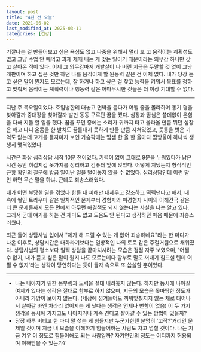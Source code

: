 ```yaml
---
layout: post
title: "4년 전 오늘"
date: 2021-06-02
last_modified_at: 2025-03-11
categories: [건강]
---
```


기깔나는 걸 만들어보고 싶은 욕심도 없고 나중을 위해서 멀리 보 고 움직이는 계획성도 없고 그냥 수업 안 빼먹고 과제 제때 내는 게 맞는 일이기 때문이라는 의무감 하나만 갖고 살아온 적이 있다. 이제 그 의무감마저 개발살이 나 버린 지금은 두말할 것 없이 그냥 개판이며 하고 싶은 것만 하던 나를 움직이게 할 원동력 같은 건 이제 없다. 내가 당장 듣고 싶은 말이 뭔지도 모르는데, 잘 하거나 하고 싶은 걸 찾고 능력을 키워서 목표를 정하고 맞춰서 움직이는 계획력이나 행동력 같은 어마무시한 것들은 더 이상 기대할 수 없다. 

***

지난 주 목요일이었다. 흐임병한테 대놓고 면박을 듣다가 어쩔 줄을 몰라하며 동기 형을 찾아갈까 중대장을 찾아갈까 발만 동동 구르던 꿈을 꿨다. 심장과 땀샘은 쓸데없이 온힘을 다해 지들 할 일을 했다. 꿈을 꾸던 중에는 소리가 귀까지 타고 올라올 만큼 뛰던 심장은 깨고 나니 온몸을 한 발치도 꿈틀대지 못하게 만들 만큼 지쳐있었고, 웃통을 벗은 기억도 없는데 고개를 들자마자 보인 가슴팍에는 땀샘 한 올 한 올마다 땀방울이 하나씩 생생히 맺혀있었다.

시간은 화상 심리상담 시작 10분 전이었다. 기력이 없어 그대로 9분을 누워있다가 남은 시간 동안 허겁지겁 옷가지를 정리하고 컴퓨터 앞에 앉았다. 어떻게 지냈는지 형식적인 근황 확인의 질문에 방금 일어난 일을 털어놓지 않을 수 없었다. 심리상담인데 이런 말 안 하면 무슨 말을 하냐. 근데도 죄송스러웠다.

내가 어떤 부당한 일을 겪었다 한들 내 피해만 내세우고 강조하고 떡펙댄다고 해서, 내 속에 쌓인 트라우마 같은 일차적인 문제부터 경험자와 미경험자 사이의 이해간극 같은 더 큰 문제들까지 모든 면에서 아무런 해결책도 되지 않는다는 사실을 나는 알고 있다. 그래서 군대 얘기를 하는 건 재미도 없고 도움도 안 된다고 생각하던 마음 때문에 죄송스러웠다.

최근 들어 상담사님 입에서 "제가 해 드릴 수 있는 게 없어 죄송하네요"라는 한 마디가 나온 이후로, 상담시간은 대화라기보다는 일방적인 나의 토로 같은 주절거림으로 채워졌다. 상담사님의 평소보다 일찍 상담을 끝마치시려는 모습은 점점 자주 보였으며, '어쩔 수 없지, 내가 듣고 싶은 말이 뭔지 나도 모르는데다 함부로 말도 꺼내기 힘드실 텐데 어쩔 수 없지'라는 생각이 당연하다는 듯이 들자 속으로 또 씁쓸할 뿐이었다.

***

 * 나는 나아지기 위한 몸부림과 노력을 절대 내려놓지 않는다. 하지만 동시에 나아질 여지가 있다는 생각은 절대로 함부로 하지 않으며, 지금의 모습은 못마땅한 정도가 아니라 가망이 보이지 않는다. (세상에 낑겨들어도 끼워맞춰지지 않는 채로 태어나서 살아갈 바엔 차라리 없어지는 게 낫다는 생각은 언제나 변함이 없음) 이 두 가지 생각을 동시에 가지고도 나아지거나 계속 견디고 살아갈 수 있는 방법이 있을까?
 * 당장 하루 버티고 한 마디 말 섞는 게 힘들지만 누군가한텐 분명히 '고작?'거리인 문제일 것이며 지금 내 모습을 이해하기 힘들어하는 사람도 차고 넘칠 것이다. 나는 지금 겨우 이 정도로 힘들어해도 되는 사람일까? 자기연민의 정도는 어디까지 허용되며 이해받을 수 있는가?
 